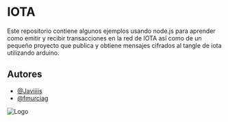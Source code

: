 # IOTA 

Este repositorio contiene algunos ejemplos usando node.js para aprender como emitir y recibir transacciones en la red de IOTA así como de un pequeño proyecto que publica y obtiene mensajes cifrados al tangle de iota utilizando arduino.


## Autores

- [@Javiiiis](https://github.com/Javiiiis)
- [@fmurciag](https://www.github.com/fmurciag)


![Logo](https://invezz.com/wp-content/uploads/2021/08/iota-logo-black.png)
